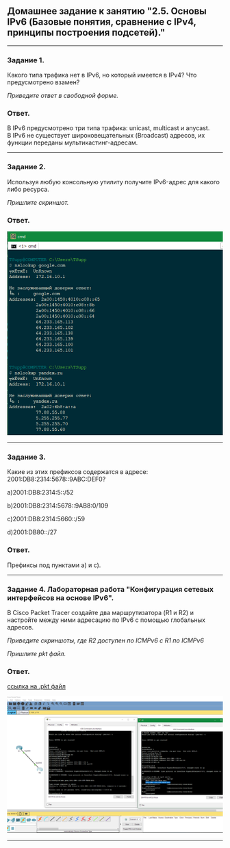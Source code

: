 ## Домашнее задание к занятию "2.5. Основы IPv6 (Базовые понятия, сравнение с IPv4, принципы построения подсетей)."

---  

### Задание 1.

Какого типа трафика нет в IPv6, но который имеется в IPv4? Что предусмотрено взамен?

*Приведите ответ в свободной форме.*

### Ответ.  

В IPv6 предусмотрено три типа трафика: unicast, multicast и anycast.  
В IPv6 не существует широковещательных (Broadcast) адресов, их функции переданы мультикастинг-адресам.

---

### Задание 2.

Используя любую консольную утилиту получите IPv6-адрес для какого либо ресурса.

*Пришлите скриншот.*

### Ответ.  

![nslookup](pic/nslookup.png) 

---  

### Задание 3.

Какие из этих префиксов содержатся в адресе: 2001:DB8:2314:5678::9ABC:DEF0?

a)2001:DB8:2314:5::/52

b)2001:DB8:2314:5678::9AB8:0/109

c)2001:DB8:2314:5660::/59

d)2001:DB80::/27

### Ответ.  

Префиксы под пунктами а) и с).

---  

### Задание 4. Лабораторная работа "Конфигурация сетевых интерфейсов на основе IPv6".

В Cisco Packet Tracer создайте два маршрутизатора (R1 и R2) и настройте между ними адресацию по IPv6 с помощью глобальных адресов.

*Приведите скриншоты, где R2 доступен по ICMPv6 с R1 по ICMPv6*

*Пришлите pkt файл.*

### Ответ.  

[ссылка на .pkt файл](https://disk.yandex.ru/d/skVsAKW0iXEzdA)  

![pingipv6](pic/pingipv6.png)  

---